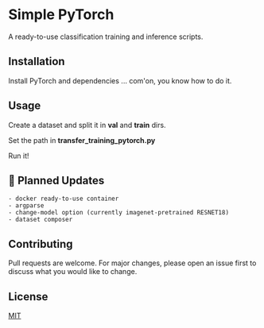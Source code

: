 # Simple PyTorch 

A ready-to-use classification training and inference scripts. 

## Installation

Install PyTorch and dependencies ... com'on, you know how to do it.



## Usage

Create a dataset and split it in __val__ and __train__ dirs.

Set the path in __transfer_training_pytorch.py__

Run it!


## 🎯 Planned Updates
    - docker ready-to-use container
    - argparse 
    - change-model option (currently imagenet-pretrained RESNET18)
    - dataset composer


## Contributing
Pull requests are welcome. For major changes, please open an issue first to discuss what you would like to change.


## License
[MIT](https://choosealicense.com/licenses/mit/)